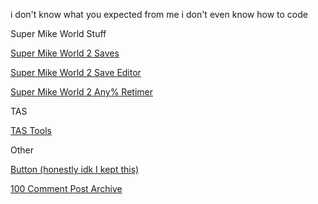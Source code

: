 i don't know what you expected from me i don't even know how to code 

Super Mike World Stuff

[Super Mike World 2 Saves](/smw2saves.md)

[Super Mike World 2 Save Editor](https://maxymeems.github.io/smw2se.html)

[Super Mike World 2 Any% Retimer](https://maxymeems.github.io/SMW2Any%25Retimer.html)


TAS

[TAS Tools](/scratchTASTools.md)

Other

[Button (honestly idk I kept this)](https://maxymeems.github.io/button.html)

[100 Comment Post Archive](https://maxymeems.github.io/100CommentPost.html)



